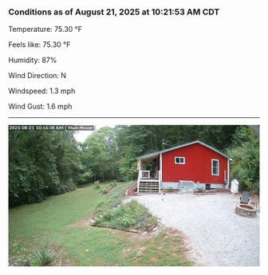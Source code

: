 ### Conditions as of August 21, 2025 at 10:21:53 AM CDT 

Temperature: 75.30 &deg;F

Feels like: 75.30 &deg;F

Humidity: 87%

Wind Direction: N

Windspeed: 1.3 mph

Wind Gust: 1.6 mph

---

<img src="./images/latest.jpeg"/>

